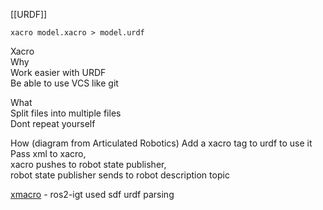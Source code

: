 [[URDF]]

```
xacro model.xacro > model.urdf
```
Xacro  
Why  
Work easier with URDF  
Be able to use VCS like git  

What  
Split files into multiple files  
Dont repeat yourself  
  
How (diagram from Articulated Robotics)
Add a xacro tag to urdf to use it  
Pass xml to xacro,  
xacro pushes to robot state publisher,  
robot state publisher sends to robot description topic

[xmacro](https://github.com/gezp/xmacro) - ros2-igt used sdf urdf parsing